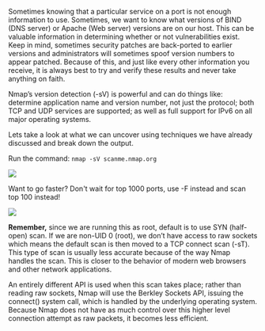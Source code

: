 Sometimes knowing that a particular service on a port is not enough information to use. Sometimes, we want to know what versions of BIND \(DNS server\) or Apache \(Web server\) versions are on our host. This can be valuable information in determining whether or not vulnerabilities exist. Keep in mind, sometimes security patches are back-ported to earlier versions and administrators will sometimes spoof version numbers to appear patched. Because of this, and just like every other information you receive, it is always best to try and verify these results and never take anything on faith.

Nmap’s version detection \(-sV\) is powerful and can do things like: determine application name and version number, not just the protocol; both TCP and UDP services are supported; as well as full support for IPv6 on all major operating systems.

Lets take a look at what we can uncover using techniques we have already discussed and break down the output.

Run the command: `nmap -sV scanme.nmap.org`

![](/assets/nmapservice.png)

Want to go faster? Don't wait for top 1000 ports, use -F instead and scan top 100 instead!

![](/assets/nmapfastservice.png)

**Remember,** since we are running this as root, default is to use SYN \(half-open\) scan. If we are non-UID 0 \(root\), we don’t have access to raw sockets which means the default scan is then moved to a TCP connect scan \(-sT\). This type of scan is usually less accurate because of the way Nmap handles the scan. This is closer to the behavior of modern web browsers and other network applications.

An entirely different API is used when this scan takes place; rather than reading raw sockets, Nmap will use the Berkley Sockets API, issuing the connect\(\) system call, which is handled by the underlying operating system. Because Nmap does not have as much control over this higher level connection attempt as raw packets, it becomes less efficient.

